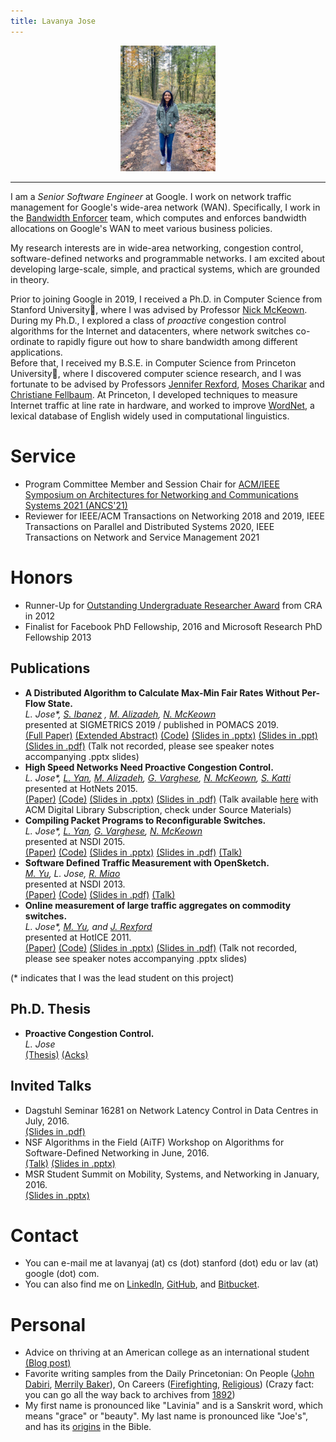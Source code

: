 ```yaml
---
title: Lavanya Jose
---
```

<p align="center">

<img src = "assets/me_2021.jpeg" height = "30%" width = "30%">

</p>

---

I am a _Senior Software Engineer_ at Google. I work on network traffic management for Google's wide-area network (WAN). Specifically, I work in the [Bandwidth Enforcer](https://conferences.sigcomm.org/sigcomm/2015/pdf/papers/p1.pdf) team, which computes and enforces bandwidth allocations on Google's WAN to meet various business policies. 

My research interests are in wide-area networking, congestion control, software-defined networks and programmable networks. I am excited about developing large-scale, simple, and practical systems, which are grounded in theory.

Prior to joining Google in 2019, I received a Ph.D. in Computer Science from Stanford University:evergreen_tree:, where I was advised by Professor [Nick McKeown](http://klamath.stanford.edu/~nickm/index.html). During my Ph.D., I explored a class of <i> proactive </i> congestion control algorithms for the Internet and datacenters, where network switches co-ordinate to rapidly figure out how to share bandwidth among different applications.  
Before that, I received my B.S.E. in Computer Science from Princeton University:tiger2:, where I discovered computer science research, and I was fortunate to be advised by Professors [Jennifer Rexford](https://www.cs.princeton.edu/~jrex/), [Moses Charikar](https://profiles.stanford.edu/moses-charikar) and [Christiane Fellbaum](https://www.cs.princeton.edu/~fellbaum/). At Princeton, I developed techniques to measure Internet traffic at line rate in hardware, and worked to improve [WordNet](https://wordnet.princeton.edu/), a lexical database of English widely used in computational linguistics.

# Service
- Program Committee Member and Session Chair for [ACM/IEEE Symposium on Architectures for Networking and Communications Systems 2021 (ANCS'21)](https://ancsconf.org/)
- Reviewer for IEEE/ACM Transactions on Networking 2018 and 2019, IEEE Transactions on Parallel and Distributed Systems 2020, IEEE Transactions on Network and Service Management 2021

# Honors
- Runner-Up for [Outstanding Undergraduate Researcher Award](https://cra.org/about/awards/outstanding-undergraduate-researcher-award/#2012) from CRA in 2012
- Finalist for Facebook PhD Fellowship, 2016 and Microsoft Research PhD Fellowship 2013

## Publications
- **A Distributed Algorithm to Calculate Max-Min Fair Rates Without Per-Flow State.**  
_L. Jose*, [S. Ibanez](https://web.stanford.edu/~sibanez/) , [M. Alizadeh](https://people.csail.mit.edu/alizadeh/), [N. McKeown](http://yuba.stanford.edu/~nickm/)_   
 presented at SIGMETRICS 2019 / published in POMACS 2019.  
 [(Full Paper)](assets/s-perc_pomacs19_paper.pdf) [(Extended Abstract)](assets/s-perc_sigmetrics19_paper.pdf) [(Code)](https://github.com/lavanyaj/perc) [(Slides in .pptx)](assets/s-perc_sigmetrics19_slides.pptx) [(Slides in .ppt)](assets/s-perc_sigmetrics19_slides.ppt) [(Slides in .pdf)]()  (Talk not recorded, please see speaker notes accompanying .pptx slides)
- **High Speed Networks Need Proactive Congestion Control.**  
_L. Jose*, [L. Yan](http://stanford.edu/~yanlisa/), [M. Alizadeh](https://people.csail.mit.edu/alizadeh/), [G. Varghese](https://web.cs.ucla.edu/~varghese/), [N. McKeown](http://yuba.stanford.edu/~nickm/), [S. Katti](https://web.stanford.edu/~skatti/)_   
presented at HotNets 2015.  
[(Paper)](assets/perc-hotnets15.pdf) [(Code)](https://bitbucket.org/lavanyaj/perc/overview) [(Slides in .pptx)](assets/perc-hotnets15_slides.pptx) [(Slides in .pdf)](assets/perc-hotnets15_slides.pdf)  (Talk available [here](https://dl.acm.org/citation.cfm?id=2834096) with ACM Digital Library Subscription, check under Source Materials)  
- **Compiling Packet Programs to Reconfigurable Switches.**  
_L. Jose*, [L. Yan](http://stanford.edu/~yanlisa/), [G. Varghese](https://web.cs.ucla.edu/~varghese/), [N. McKeown](http://yuba.stanford.edu/~nickm/)_   
presented at NSDI 2015.  
[(Paper)](assets/compiling15.pdf) [(Code)](https://bitbucket.org/lavanyaj/switch-compiler) [(Slides in .pptx)](assets/compiling15_slides.pptx)  [(Slides in .pdf)](assets/compiling15_slides.pdf) [(Talk)](https://www.usenix.org/conference/nsdi15/technical-sessions/presentation/jose) 
- **Software Defined Traffic Measurement with OpenSketch.**  
_[M. Yu](http://minlanyu.seas.harvard.edu/), L. Jose, [R. Miao](https://www.linkedin.com/in/rui-miao-90b51944)_   
presented at NSDI 2013.  
[(Paper)](assets/opensketch12.pdf) [(Code)](https://github.com/harvard-cns/opensketch) [(Slides in .pdf)](assets/opensketch12_slides.pdf) [(Talk)](https://www.usenix.org/conference/nsdi13/software-defined-traffic-measurement-opensketch) 
- **Online measurement of large traffic aggregates on commodity switches.**  
_L. Jose*, [M. Yu](http://minlanyu.seas.harvard.edu/), and [J. Rexford](http://www.cs.princeton.edu/~jrex/)_   
presented at HotICE 2011.  
[(Paper)](assets/hhh10.pdf) [(Code)](https://github.com/lavanyaj/hhh) [(Slides in .pptx)](assets/hhh-hotice11.pptx) [(Slides in .pdf)](assets/hhh10.pdf)  (Talk not recorded, please see speaker notes accompanying .pptx slides)

(* indicates that I was the lead student on this project)
## Ph.D. Thesis
- **Proactive Congestion Control.**  
_L. Jose_  
[(Thesis)](https://searchworks.stanford.edu/view/13092396) [(Acks)](assets/acks.pdf) 

## Invited Talks
  - Dagstuhl Seminar 16281 on Network Latency Control in Data Centres in July, 2016.  
  [(Slides in .pdf)](assets/PERC_Dagstuhl_July2016.pptx)
  - NSF Algorithms in the Field (AiTF) Workshop on Algorithms for Software-Defined Networking in June, 2016.  
  [(Talk)](https://www.youtube.com/watch?v=zgoW_iIuubI&t=0s&index=27&list=PLqxsGMRlY6u7BhnI6JxShJHj_tYg-i1Qh) [(Slides in .pptx)](assets/PERC_NSF_AITF_June2016.pptx)
  - MSR Student Summit on Mobility, Systems, and Networking in January, 2016.  
  [(Slides in .pptx)](assets/MSR_StudentSummit_June2016.pptx)

# Contact
- You can e-mail me at lavanyaj (at) cs (dot) stanford (dot) edu or lav (at) google (dot) com.
- You can also find me on [LinkedIn](https://www.linkedin.com/in/lavanya-jose), [GitHub](https://www.github.com/lavanyaj/), and [Bitbucket](https://bitbucket.org/lavanyaj/).

# Personal
- Advice on thriving at an American college as an international student [(Blog post)](https://medium.com/@lavanya.jose/an-international-students-guide-to-thriving-at-an-american-college-edf6150b990d)
- Favorite writing samples from the Daily Princetonian: On People ([John Dabiri](http://theprince.princeton.edu/princetonperiodicals/?a=d&d=Princetonian20091109-01.2.5), [Merrily Baker](http://theprince.princeton.edu/princetonperiodicals/?a=d&d=Princetonian20091015-01.2.6)), On Careers ([Firefighting](http://theprince.princeton.edu/princetonperiodicals/?a=d&d=Princetonian20100204-01.2.7), [Religious](http://theprince.princeton.edu/princetonperiodicals/?a=d&d=Princetonian20091021-01.2.8)) (Crazy fact: you can go all the way back to archives from [1892](http://theprince.princeton.edu/princetonperiodicals/?a=d&d=NassauLit18420201-01))
- My first name is pronounced like "Lavinia" and is a Sanskrit word, which means "grace" or "beauty". My last name is pronounced like "Joe's", and has its [origins](https://en.wikipedia.org/wiki/Saint_Thomas_Christian_names) in the Bible.




